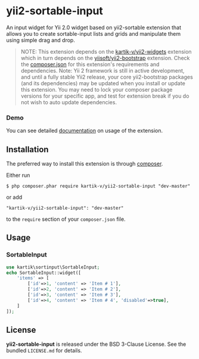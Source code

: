 yii2-sortable-input
===================

An input widget for Yii 2.0 widget based on yii2-sortable extension that allows you to create sortable-input lists and grids and manipulate them 
using simple drag and drop. 

> NOTE: This extension depends on the [kartik-v/yii2-widgets](https://github.com/kartik-v/yii2-sortable) extension which in turn depends on the 
[yiisoft/yii2-bootstrap](https://github.com/yiisoft/yii2/tree/master/extensions/bootstrap) extension. Check the 
[composer.json](https://github.com/kartik-v/yii2-sortable-input/blob/master/composer.json) for this extension's requirements and dependencies. 
Note: Yii 2 framework is still in active development, and until a fully stable Yii2 release, your core yii2-bootstrap packages (and its dependencies) 
may be updated when you install or update this extension. You may need to lock your composer package versions for your specific app, and test 
for extension break if you do not wish to auto update dependencies.

### Demo
You can see detailed [documentation](http://demos.krajee.com/sortable-input) on usage of the extension.

## Installation

The preferred way to install this extension is through [composer](http://getcomposer.org/download/).

Either run

```
$ php composer.phar require kartik-v/yii2-sortable-input "dev-master"
```

or add

```
"kartik-v/yii2-sortable-input": "dev-master"
```

to the ```require``` section of your `composer.json` file.

## Usage

### SortableInput

```php
use kartik\sortinput\SortableInput;
echo SortableInput::widget([
    'items' => [
        ['id'=>1, 'content' => 'Item # 1'],
        ['id'=>2, 'content' => 'Item # 2'],
        ['id'=>3, 'content' => 'Item # 3'],
        ['id'=>4, 'content' => 'Item # 4', 'disabled'=>true],
    ]   
]); 
```

## License

**yii2-sortable-input** is released under the BSD 3-Clause License. See the bundled `LICENSE.md` for details.